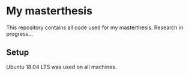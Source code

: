 # My masterthesis

This repository contains all code used for my masterthesis. Research in progress...

## Setup
Ubuntu 18.04 LTS was used on all machines.

